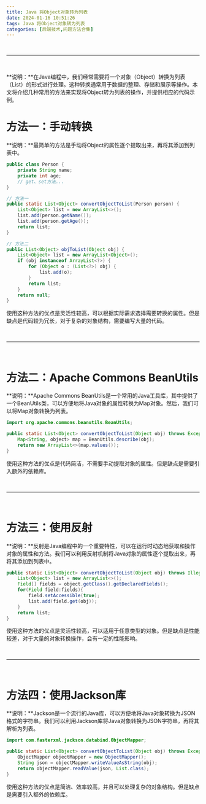 ```yaml
---
title: Java 将Object对象转为列表
date: 2024-01-16 10:51:26
tags: Java 将Object对象转为列表
categories: [后端技术,问题方法合集]
---
```



<br/>


***

<br/>


**说明：**在Java编程中，我们经常需要将一个对象（Object）转换为列表（List）的形式进行处理。这种转换通常用于数据的整理、存储和展示等操作。本文将介绍几种常用的方法来实现将Object转为列表的操作，并提供相应的代码示例。  
# 方法一：手动转换
**说明：**最简单的方法是手动将Object的属性逐个提取出来，再将其添加到列表中。  
``` java
public class Person {
    private String name;
    private int age;
    // get、set方法...
}

// 方法一
public static List<Object> convertObjectToList(Person person) {
    List<Object> list = new ArrayList<>();
    list.add(person.getName());
    list.add(person.getAge());
    return list;
}

// 方法二
public List<Object> objToList(Object obj) {
    List<Object> list = new ArrayList<Object>();
    if (obj instanceof ArrayList<?>) {
        for (Object o : (List<?>) obj) {
            list.add(o);
        }
        return list;
    }
    return null;
}
```
使用这种方法的优点是灵活性较高，可以根据实际需求选择需要转换的属性。但是缺点是代码较为冗长，对于复杂的对象结构，需要编写大量的代码。  


<br/>


***


<br/>


# 方法二：Apache Commons BeanUtils
**说明：**Apache Commons BeanUtils是一个常用的Java工具库，其中提供了一个BeanUtils类，可以方便地将Java对象的属性转换为Map对象。然后，我们可以将Map对象转换为列表。    
``` java
import org.apache.commons.beanutils.BeanUtils;

public static List<Object> convertObjectToList(Object obj) throws Exception{
    Map<String, object> map = BeanUtils.describe(obj);
    return new ArrayList<>(map.values());
}
```
使用这种方法的优点是代码简洁，不需要手动提取对象的属性。但是缺点是需要引入额外的依赖库。  


<br/>


***


<br/>


# 方法三：使用反射
**说明：**反射是Java编程中的一个重要特性，可以在运行时动态地获取和操作对象的属性和方法。我们可以利用反射机制将Java对象的属性逐个提取出来，再将其添加到列表中。  
``` java
public static List<Object> convertObjectToList(Object obj) throws IllegalAccessException{
    List<Object> list = new ArrayList<>();
    Field[] fields = object.getClass().getDeclaredFields();
    for(Field field:fields){
        field.setAccessible(true);
        list.add(field.get(obj));
    }
    return list;
}
```
使用这种方法的优点是灵活性较高，可以适用于任意类型的对象。但是缺点是性能较差，对于大量的对象转换操作，会有一定的性能影响。  


<br/>


***


<br/>


# 方法四：使用Jackson库
**说明：**Jackson是一个流行的Java库，可以方便地将Java对象转换为JSON格式的字符串。我们可以利用Jackson库将Java对象转换为JSON字符串，再将其解析为列表。  
``` java
import com.fasterxml.jackson.databind.ObjectMapper;

public static List<Object> convertObjectToList(Object obj) throws Exception{
    ObjectMapper objectMapper = new ObjectMapper();
    String json = objectMapper.writeValueAsString(obj);
    return objectMapper.readValue(json, List.class);
}
```
使用这种方法的优点是简洁、效率较高，并且可以处理复杂的对象结构。但是缺点是需要引入额外的依赖库。